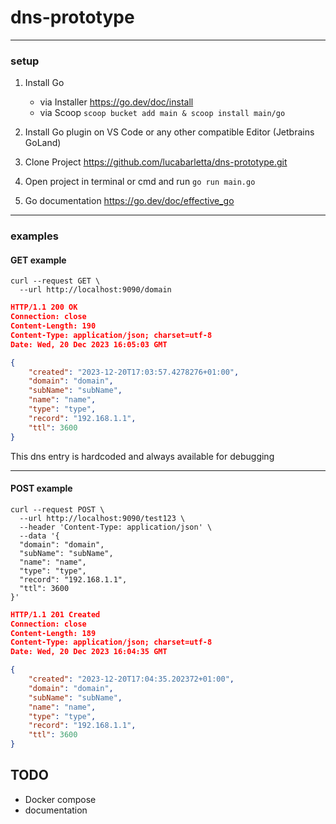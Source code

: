 # dns-prototype

---

### setup

1. Install Go

   - via Installer https://go.dev/doc/install
   - via Scoop `scoop bucket add main & scoop install main/go`

2. Install Go plugin on VS Code or any other compatible Editor (Jetbrains GoLand)
3. Clone Project https://github.com/lucabarletta/dns-prototype.git
4. Open project in terminal or cmd and run `go run main.go`
5. Go documentation https://go.dev/doc/effective_go

---

### examples

#### GET example

```curl
curl --request GET \
  --url http://localhost:9090/domain
```

```json
HTTP/1.1 200 OK
Connection: close
Content-Length: 190
Content-Type: application/json; charset=utf-8
Date: Wed, 20 Dec 2023 16:05:03 GMT

{
    "created": "2023-12-20T17:03:57.4278276+01:00",
    "domain": "domain",
    "subName": "subName",
    "name": "name",
    "type": "type",
    "record": "192.168.1.1",
    "ttl": 3600
}
```

This dns entry is hardcoded and always available for debugging

---

#### POST example

```curl
curl --request POST \
  --url http://localhost:9090/test123 \
  --header 'Content-Type: application/json' \
  --data '{
  "domain": "domain",
  "subName": "subName",
  "name": "name",
  "type": "type",
  "record": "192.168.1.1",
  "ttl": 3600
}'
```

```json
HTTP/1.1 201 Created
Connection: close
Content-Length: 189
Content-Type: application/json; charset=utf-8
Date: Wed, 20 Dec 2023 16:04:35 GMT

{
    "created": "2023-12-20T17:04:35.202372+01:00",
    "domain": "domain",
    "subName": "subName",
    "name": "name",
    "type": "type",
    "record": "192.168.1.1",
    "ttl": 3600
}
```

## TODO

- Docker compose
- documentation
